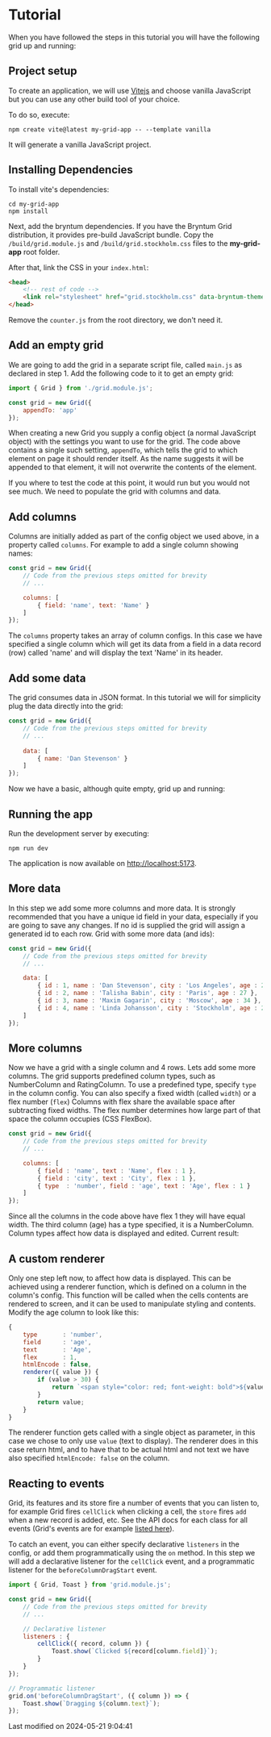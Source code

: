 # Tutorial
When you have followed the steps in this tutorial you will have the following grid up and running:

<div class="external-example" data-file="Grid/guides/tutorial/result.js"></div>

## Project setup
To create an application, we will use [Vitejs](https://vitejs.dev/guide) and 
choose vanilla JavaScript but you can use any other build tool of your choice.

To do so, execute:
```
npm create vite@latest my-grid-app -- --template vanilla
```

It will generate a vanilla JavaScript project.

## Installing Dependencies

To install vite's dependencies:

```shell
cd my-grid-app
npm install
```

Next, add the bryntum dependencies. If you have the Bryntum Grid distribution, 
it provides pre-build JavaScript bundle. Copy the `/build/grid.module.js` 
and `/build/grid.stockholm.css` files to the **my-grid-app** root folder.

After that, link the CSS in your `index.html`:

```html
<head>
    <!-- rest of code -->
    <link rel="stylesheet" href="grid.stockholm.css" data-bryntum-theme>
</head>
```

Remove the `counter.js` from the root directory, we don't need it.

## Add an empty grid
We are going to add the grid in a separate script file, called `main.js` as declared in step 1. Add the following code to
it to get an empty grid:

```javascript
import { Grid } from './grid.module.js';

const grid = new Grid({
    appendTo: 'app'
});
```

When creating a new Grid you supply a config object (a normal JavaScript object) with the settings you want to use for
the grid. The code above contains a single such setting, `appendTo`, which tells the grid to which element on page it
should render itself. As the name suggests it will be appended to that element, it will not overwrite the contents of
the element.

If you where to test the code at this point, it would run but you would not see much.
We need to populate the grid with columns and data.

## Add columns
Columns are initially added as part of the config object we used above, in a property called `columns`. For example to
add a single column showing names:

```javascript
const grid = new Grid({
    // Code from the previous steps omitted for brevity
    // ...

    columns: [
        { field: 'name', text: 'Name' }
    ]
});
```

The `columns` property takes an array of column configs. In this case we have specified a single column which will get
its data from a field in a data record (row) called 'name' and will display the text 'Name' in its header.

## Add some data
The grid consumes data in JSON format. In this tutorial we will for simplicity plug the data directly into the grid:

```javascript
const grid = new Grid({
    // Code from the previous steps omitted for brevity
    // ...
    
    data: [
        { name: 'Dan Stevenson' }
    ]
});
```

Now we have a basic, although quite empty, grid up and running:

<div class="external-example" data-file="Grid/guides/tutorial/step4.js"></div>

## Running the app

Run the development server by executing:
```
npm run dev
```

The application is now available on [http://localhost:5173](http://localhost:5173).

## More data
In this step we add some more columns and more data. It is strongly recommended that you have a unique id field in
your data, especially if you are going to save any changes. If no id is supplied the grid will assign a generated id
to each row. Grid with some more data (and ids):

```javascript
const grid = new Grid({
    // Code from the previous steps omitted for brevity
    // ...

    data: [
        { id : 1, name : 'Dan Stevenson', city : 'Los Angeles', age : 24 },
        { id : 2, name : 'Talisha Babin', city : 'Paris', age : 27 },
        { id : 3, name : 'Maxim Gagarin', city : 'Moscow', age : 34 },
        { id : 4, name : 'Linda Johansson', city : 'Stockholm', age : 29 }
    ]
});
```

## More columns
Now we have a grid with a single column and 4 rows. Lets add some more columns. The grid supports predefined column
types, such as NumberColumn and RatingColumn. To use a predefined type, specify `type` in the column config. You can
also specify a fixed width (called `width`) or a flex number (`flex`) Columns with flex share the available space after
subtracting fixed widths. The flex number determines how large part of that space the column occupies (CSS FlexBox).

```javascript
const grid = new Grid({
    // Code from the previous steps omitted for brevity
    // ...

    columns: [
        { field : 'name', text : 'Name', flex : 1 },
        { field : 'city', text : 'City', flex : 1 },
        { type  : 'number', field : 'age', text : 'Age', flex : 1 }
    ]
});
```

Since all the columns in the code above have flex 1 they will have equal width. The third column (age) has a type
specified, it is a NumberColumn. Column types affect how data is displayed and edited. Current result:

<div class="external-example" data-file="Grid/guides/tutorial/step6.js"></div>

## A custom renderer
Only one step left now, to affect how data is displayed. This can be achieved using a renderer function, which is
defined on a column in the column's config. This function will be called when the cells contents are rendered to
screen, and it can be used to manipulate styling and contents. Modify the age column to look like this:

```javascript
{
    type       : 'number',
    field      : 'age',
    text       : 'Age',
    flex       : 1,
    htmlEncode : false,
    renderer({ value }) {
        if (value > 30) {
            return `<span style="color: red; font-weight: bold">${value}</span>`
        }
        return value;
    }
}
```

The renderer function gets called with a single object as parameter, in this case we chose to only use `value` (text to
display). The renderer does in this case return html, and to have that to be actual html and not text we have also
specified `htmlEncode: false` on the column.

<div class="external-example" data-file="Grid/guides/tutorial/result2.js"></div>

## Reacting to events

Grid, its features and its store fire a number of events that you can listen to, for example Grid fires `cellClick` when 
clicking a cell, the `store` fires `add` when a new record is added, etc. See the API docs for each class for all events 
(Grid's events are for example [listed here](#Grid/view/Grid#events)).

To catch an event, you can either specify declarative `listeners` in the config, or add them programmatically using the
`on` method. In this step we will add a declarative listener for the `cellClick` event, and a programmatic listener for
the `beforeColumnDragStart` event.

```javascript
import { Grid, Toast } from 'grid.module.js';

const grid = new Grid({
    // Code from the previous steps omitted for brevity
    // ...

    // Declarative listener
    listeners : {
        cellClick({ record, column }) {
            Toast.show(`Clicked ${record[column.field]}`);
        }
    }
});

// Programmatic listener
grid.on('beforeColumnDragStart', ({ column }) => {
    Toast.show(`Dragging ${column.text}`);
});
```

<div class="external-example" data-file="Grid/guides/tutorial/events.js"></div>


<p class="last-modified">Last modified on 2024-05-21 9:04:41</p>